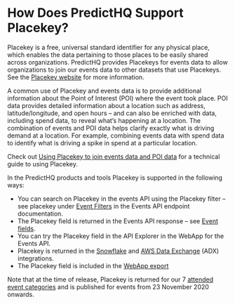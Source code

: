 # How Does PredictHQ Support Placekey?

Placekey is a free, universal standard identifier for any physical place, which enables the data pertaining to those places to be easily shared across organizations. PredictHQ provides Placekeys for events data to allow organizations to join our events data to other datasets that use Placekeys. See the [Placekey website](https://www.placekey.io/) for more information.

A common use of Placekey and events data is to provide additional information about the Point of Interest (POI) where the event took place. POI data provides detailed information about a location such as address, latitude/longitude, and open hours – and can also be enriched with data, including spend data, to reveal what’s happening at a location. The combination of events and POI data helps clarify exactly what is driving demand at a location. For example, combining events data with spend data to identify what is driving a spike in spend at a particular location.

Check out [Using Placekey to join events data and POI data](https://app.gitbook.com/s/tNhzHETmXsrWeVBndqqJ/getting-started/guides/geolocation-guides/join-events-using-placekey) for a technical guide to using Placekey.

In the PredictHQ products and tools Placekey is supported in the following ways:

* You can search on Placekey in the events API using the Placekey filter – see placekey under [Event Filters](https://app.gitbook.com/s/kEFs8urDbSJqBmXUI3Lv/events/search-events) in the Events API endpoint documentation.
* The Placekey field is returned in the Events API response – see [Event fields](https://app.gitbook.com/s/kEFs8urDbSJqBmXUI3Lv/events/search-events).
* You can try the Placekey field in the API Explorer in the WebApp for the Events API.
* Placekey is returned in the [Snowflake](https://app.gitbook.com/s/tNhzHETmXsrWeVBndqqJ/integrations/third-party-integrations/snowflake) and [AWS Data Exchange](https://app.gitbook.com/s/tNhzHETmXsrWeVBndqqJ/integrations/third-party-integrations/aws-data-exchange) (ADX) integrations.
* The Placekey field is included in the [WebApp export](../getting-started/export-events-data-from-the-webapp.md)

Note that at the time of release, Placekey is returned for our 7 [attended event categories](https://www.predicthq.com/intelligence/data-enrichment/event-categories) and is published for events from 23 November 2020 onwards.
